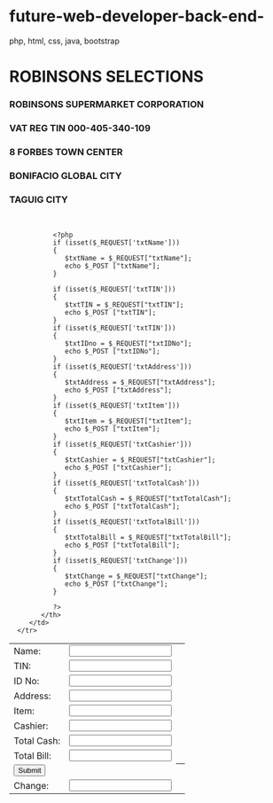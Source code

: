 # future-web-developer-back-end-
php, html, css, java, bootstrap
<!DOCTYPE html>
<html>
<head>
   <meta charset="UTF-8">
	<title>Receipt</title>
</head>
<body>
   <h1>ROBINSONS SELECTIONS</h1>
   <h3>ROBINSONS SUPERMARKET CORPORATION</h3>
   <h3>VAT REG TIN 000-405-340-109</h3>
   <h3>8 FORBES TOWN CENTER</h3>
   <h3>BONIFACIO GLOBAL CITY</h3>
   <h3>TAGUIG CITY</h3>
   
 <form method="POST">
   <table>
         <tr>
            <td>Name:</td>
            <td><input type="text" id="txtName" name="txtName" /></td>
         </tr>
         <tr>
            <td>TIN:</td>
            <td><input type="text" id="txtTIN" name="txtTIN" /></td>
         </tr>
      <tr>
         <td>ID No:</td>
         <td><input type="text" id="txtIDNo" name="txtIDNo" /></td>
      </tr>
      <tr>
         <td>Address:</td>
         <td><input type="text" id="txtAddress" name="txtAddress" /></td>
      </tr>
      <tr>
         <td>Item:</td>
         <td><input type="text" id="txtItem" name="txtItem" /></td>
      </tr>
      <tr>
         <td>Cashier:</td>
         <td><input type="text" id="txtCashier" name="txtCashier" /></td>
      </tr>
      <tr>
         <td>Total Cash:</td>
         <td><input type="text" id="txtTotalCash" name="txtTotalCash" /></td>
      </tr>
      <tr>
         <td>Total Bill:</td>
         <td><input type="text" id="txtTotalBill" name="txtTotalBill" /></td>
      </tr>
      <tr>
            <td colspan="2">
               <input type="submit" id="submit" name="submit" /></td>
            <th colspan="2"> 
      <tr>
         <td>Change:</td>
         <td><input type="text" id="txtChange" name="txtChange" /></td><br>
      </tr>
      
               <?php
               if (isset($_REQUEST['txtName'])) 
               {
                  $txtName = $_REQUEST["txtName"];
                  echo $_POST ["txtName"];
               }

               if (isset($_REQUEST['txtTIN'])) 
               {
                  $txtTIN = $_REQUEST["txtTIN"];
                  echo $_POST ["txtTIN"];
               }
               if (isset($_REQUEST['txtTIN'])) 
               {
                  $txtIDno = $_REQUEST["txtIDNo"];
                  echo $_POST ["txtIDNo"];
               }
               if (isset($_REQUEST['txtAddress'])) 
               {
                  $txtAddress = $_REQUEST["txtAddress"];
                  echo $_POST ["txtAddress"];
               }
               if (isset($_REQUEST['txtItem'])) 
               {
                  $txtItem = $_REQUEST["txtItem"];
                  echo $_POST ["txtItem"];
               }
               if (isset($_REQUEST['txtCashier'])) 
               {
                  $txtCashier = $_REQUEST["txtCashier"];
                  echo $_POST ["txtCashier"];
               }
               if (isset($_REQUEST['txtTotalCash'])) 
               {
                  $txtTotalCash = $_REQUEST["txtTotalCash"];
                  echo $_POST ["txtTotalCash"];
               }
               if (isset($_REQUEST['txtTotalBill'])) 
               {
                  $txtTotalBill = $_REQUEST["txtTotalBill"];
                  echo $_POST ["txtTotalBill"];
               }
               if (isset($_REQUEST['txtChange'])) 
               {
                  $txtChange = $_REQUEST["txtChange"];
                  echo $_POST ["txtChange"];
               }

               ?>
            </th>
         </td>
      </tr>
   </table>
</form>

</body>
</html>
